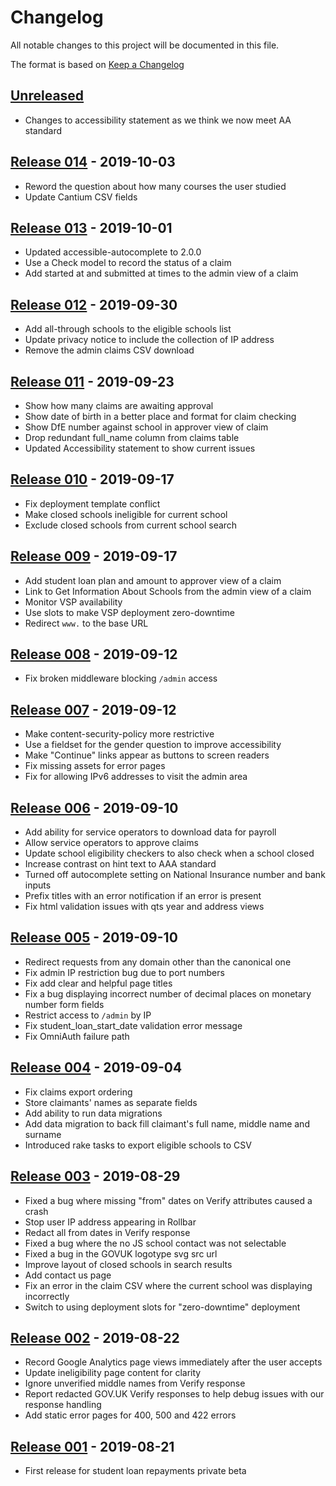 # Changelog

All notable changes to this project will be documented in this file.

The format is based on [Keep a Changelog]

## [Unreleased]

- Changes to accessibility statement as we think we now meet AA standard

## [Release 014] - 2019-10-03

- Reword the question about how many courses the user studied
- Update Cantium CSV fields

## [Release 013] - 2019-10-01

- Updated accessible-autocomplete to 2.0.0
- Use a Check model to record the status of a claim
- Add started at and submitted at times to the admin view of a claim

## [Release 012] - 2019-09-30

- Add all-through schools to the eligible schools list
- Update privacy notice to include the collection of IP address
- Remove the admin claims CSV download

## [Release 011] - 2019-09-23

- Show how many claims are awaiting approval
- Show date of birth in a better place and format for claim checking
- Show DfE number against school in approver view of claim
- Drop redundant full_name column from claims table
- Updated Accessibility statement to show current issues

## [Release 010] - 2019-09-17

- Fix deployment template conflict
- Make closed schools ineligible for current school
- Exclude closed schools from current school search

## [Release 009] - 2019-09-17

- Add student loan plan and amount to approver view of a claim
- Link to Get Information About Schools from the admin view of a claim
- Monitor VSP availability
- Use slots to make VSP deployment zero-downtime
- Redirect `www.` to the base URL

## [Release 008] - 2019-09-12

- Fix broken middleware blocking `/admin` access

## [Release 007] - 2019-09-12

- Make content-security-policy more restrictive
- Use a fieldset for the gender question to improve accessibility
- Make "Continue" links appear as buttons to screen readers
- Fix missing assets for error pages
- Fix for allowing IPv6 addresses to visit the admin area

## [Release 006] - 2019-09-10

- Add ability for service operators to download data for payroll
- Allow service operators to approve claims
- Update school eligibility checkers to also check when a school closed
- Increase contrast on hint text to AAA standard
- Turned off autocomplete setting on National Insurance number and bank inputs
- Prefix titles with an error notification if an error is present
- Fix html validation issues with qts year and address views

## [Release 005] - 2019-09-10

- Redirect requests from any domain other than the canonical one
- Fix admin IP restriction bug due to port numbers
- Fix add clear and helpful page titles
- Fix a bug displaying incorrect number of decimal places on monetary number
  form fields
- Restrict access to `/admin` by IP
- Fix student_loan_start_date validation error message
- Fix OmniAuth failure path

## [Release 004] - 2019-09-04

- Fix claims export ordering
- Store claimants' names as separate fields
- Add ability to run data migrations
- Add data migration to back fill claimant's full name, middle name and surname
- Introduced rake tasks to export eligible schools to CSV

## [Release 003] - 2019-08-29

- Fixed a bug where missing "from" dates on Verify attributes caused a crash
- Stop user IP address appearing in Rollbar
- Redact all from dates in Verify response
- Fixed a bug where the no JS school contact was not selectable
- Fixed a bug in the GOVUK logotype svg src url
- Improve layout of closed schools in search results
- Add contact us page
- Fix an error in the claim CSV where the current school was displaying
  incorrectly
- Switch to using deployment slots for "zero-downtime" deployment

## [Release 002] - 2019-08-22

- Record Google Analytics page views immediately after the user accepts
- Update ineligibility page content for clarity
- Ignore unverified middle names from Verify response
- Report redacted GOV.UK Verify responses to help debug issues with our response
  handling
- Add static error pages for 400, 500 and 422 errors

## [Release 001] - 2019-08-21

- First release for student loan repayments private beta

[unreleased]:
  https://github.com/DFE-Digital/dfe-teachers-payment-service/compare/release-014...HEAD
[release 014]:
  https://github.com/DFE-Digital/dfe-teachers-payment-service/compare/release-013...release-014
[release 013]:
  https://github.com/DFE-Digital/dfe-teachers-payment-service/compare/release-012...release-013
[release 012]:
  https://github.com/DFE-Digital/dfe-teachers-payment-service/compare/release-011...release-012
[release 011]:
  https://github.com/DFE-Digital/dfe-teachers-payment-service/compare/release-010...release-011
[release 010]:
  https://github.com/DFE-Digital/dfe-teachers-payment-service/compare/release-009...release-010
[release 009]:
  https://github.com/DFE-Digital/dfe-teachers-payment-service/compare/release-008...release-009
[release 008]:
  https://github.com/DFE-Digital/dfe-teachers-payment-service/compare/release-007...release-008
[release 007]:
  https://github.com/DFE-Digital/dfe-teachers-payment-service/compare/release-006...release-007
[release 006]:
  https://github.com/DFE-Digital/dfe-teachers-payment-service/compare/release-005...release-006
[release 005]:
  https://github.com/DFE-Digital/dfe-teachers-payment-service/compare/release-004...release-005
[release 004]:
  https://github.com/DFE-Digital/dfe-teachers-payment-service/compare/release-003...release-004
[release 003]:
  https://github.com/DFE-Digital/dfe-teachers-payment-service/compare/release-002...release-003
[release 002]:
  https://github.com/DFE-Digital/dfe-teachers-payment-service/compare/release-001...release-002
[release 001]:
  https://github.com/DFE-Digital/dfe-teachers-payment-service/compare/44b074c01db4b3dd1fcab1e3b73a521208a862ad...release-001
[keep a changelog]: https://keepachangelog.com/en/1.0.0/
